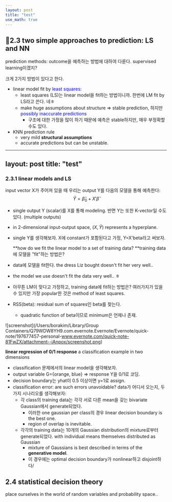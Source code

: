 ```yaml
---
layout: post
title: "test"
use_math: true
---
```







## 2.3 two simple approaches to prediction: LS and NN

 prediction methods: outcome을 예측하는 방법에 대하여 다룬다. supervised learning이겠지? 

 크게 2가지 방법이 있다고 한다.

- linear model fit by <span style="color:blue">least squares</span>: 
  - least squares (LS)는 linear model을 fit하는 방법이니까. 한번에 LM fit by LS라고 쓴다. 네ㅎ
  - make huge assumptions about structure => stable prediction, 하지만 <span style="color:blue">possibly inaccurate predictions</span> 
    - 구조에 대한 가정을 많이 하기 때문에 예측은 stable하지만, 매우 부정확할 수도 있다.
- KNN prediction rule
  - very mild **structural assumptions**
  - accurate predictions but can be unstable.



---
layout: post
title:  "test"
---

### 2.3.1 linear models and LS

 input vector X가 주어져 있을 때 우리는 output Y를 다음의 모델을 통해 예측한다: 
$$
\hat Y = \hat\beta_0+X'\hat\beta
$$

- single output Y (scalar)를 X를 통해 modeling. 반면 Y는 또한 K-vector일 수도 있다. (multiple outputs) 

- in 2-dimensional input-output space, $(X,\hat Y)$ represents a hyperplane.

- single Y를 생각해보자. X에 constant가 포함된다고 가정, Y=X'beta라고 써보자. 

  

  **how do we fit the linear model to a set of training data? **training data에 모델을 "fit"하는 방법은? 

- data에 모델을 fit한다. the dress Liz bought doesn't fit her very well..
- the model we use doesn't fit the data very well.. ㅎ
- 아무튼 LM이 맞다고 가정하고, training data에 fit하는 방법은? 여러가지가 있을 수 있지만 가장 popular한 것은 method of least squares.
- RSS(beta): residual sum of squares인 beta를 찾는다.
  - quadratic function of beta이므로 minimum은 언제나 존재. 



![screenshot](/Users/borakim/Library/Group Containers/Q79WDW8YH9.com.evernote.Evernote/Evernote/quick-note/197677457-personal-www.evernote.com/quick-note-81FwZX/attachment--iAnpox/screenshot.png)

 **linear regression of 0/1 response** a classification example in two dimensions

- classification 문제에서의 linear model을 생각해보자. 
- output variable G={orange, blue} => response Y을 0/1로 코딩.
- decision boundary는 yhat이 0.5 이상이면 y=1로 assign.
- classification error: are such errors unavoidable? data가 어디서 오는지, 두가지 시나리오를 생각해보자:
  - 각 class의 training data는 각각 서로 다른 mean을 갖는 bivariate Gaussian에서 generate되었다.
    - 이러한 one gaussian per class의 경우 linear decision boundary is the best one. 
    - region of overlap is inevitable. 
  - 각각의 training data는 10개의 Gaussian distribution의 mixture로부터 generate되었다. with individual means themselves distributed as Gaussian
    - mixture of Gaussians is best described in terms of the **generative model**.
    - 이 경우에는 optimal decision boundary가 nonlinear하고 disjoint하다/ 





## 2.4 statistical decision theory

 place ourselves in the world of random variables and probability space..















































































































































































